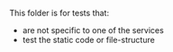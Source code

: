 This folder is for tests that:
- are not specific to one of the services
- test the static code or file-structure